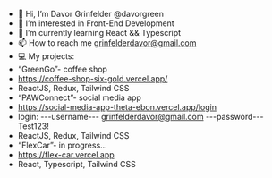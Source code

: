 - 👋 Hi, I’m Davor Grinfelder @davorgreen
- 👀 I’m interested in Front-End Development
- 🌱 I’m currently learning React && Typescript
- 📫 How to reach me grinfelderdavor@gmail.com
- 💻 My projects:
- “GreenGo”- coffee shop
- https://coffee-shop-six-gold.vercel.app/
- ReactJS, Redux, Tailwind CSS
- “PAWConnect”- social media app
- https://social-media-app-theta-ebon.vercel.app/login
- login:
---username---
 grinfelderdavor@gmail.com
---password---
  Test123!
- ReactJS, Redux, Tailwind CSS
- “FlexCar”- in progress...
- https://flex-car.vercel.app
- React, Typescript, Tailwind CSS



